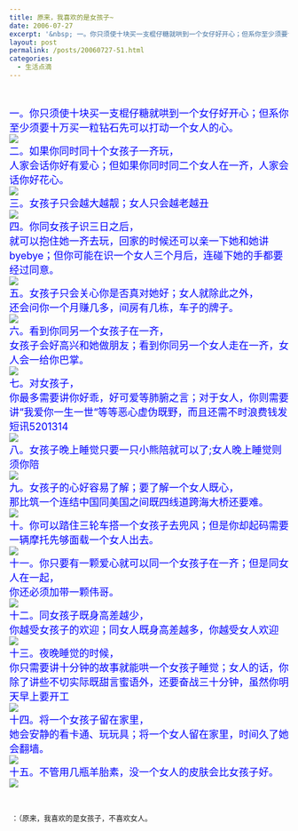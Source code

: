 ```yaml
---
title: 原来，我喜欢的是女孩子~
date: 2006-07-27
excerpt: '&nbsp; 一。你只须使十块买一支棍仔糖就哄到一个女仔好开心；但系你至少须要十万买一粒钻石先可以打动一个女人的心。&nbsp;&nbsp;  二。如果你同时同十个女孩子一齐玩，&nbsp;&nbsp; 人家会话你好有爱心；但如果你同时同二个女人在一齐，人家会话你好花心。   三。女孩子只会越大越靓；女人只会越老越丑  四。你同女孩子识三日之后，&nbsp;&nbsp; 就可以抱住她一齐去玩，回家的时候还可以亲一下她和她讲byebye；但你可能在识一个女人三个月后，连碰下她的手都要经过同意。  ...'
layout: post
permalink: /posts/20060727-51.html
categories:
  - 生活点滴
---
```

&nbsp;  
<span style="font-size: 12px"><br /> <font size="4"><font color="blue">一。你只须使十块买一支棍仔糖就哄到一个女仔好开心；但系你至少须要十万买一粒钻石先可以打动一个女人的心。&nbsp;&nbsp;<br /> <img border="0" onmouseover="if(this.width>screen.width*0.7) {this.resized=true; this.width=screen.width*0.7; this.style.cursor='hand'; this.alt='Click here to open new window\nCTRL+Mouse wheel to zoom in/out';}" src="http://image2.sina.com.cn/dongman/upload/20050308/54/1110212087/mmsource/images/2005/02/22/whzlt022211.jpg" /><br /> 二。如果你同时同十个女孩子一齐玩，&nbsp;&nbsp;<br /> 人家会话你好有爱心；但如果你同时同二个女人在一齐，人家会话你好花心。 <br /> <img border="0" onmouseover="if(this.width>screen.width*0.7) {this.resized=true; this.width=screen.width*0.7; this.style.cursor='hand'; this.alt='Click here to open new window\nCTRL+Mouse wheel to zoom in/out';}" src="http://image2.sina.com.cn/dongman/upload/20050308/54/1110213353/mmsource/images/2005/02/22/whzlt022212.jpg" /><br /> 三。女孩子只会越大越靓；女人只会越老越丑<br /> <img border="0" onmouseover="if(this.width>screen.width*0.7) {this.resized=true; this.width=screen.width*0.7; this.style.cursor='hand'; this.alt='Click here to open new window\nCTRL+Mouse wheel to zoom in/out';}" src="http://image2.sina.com.cn/dongman/upload/20050308/54/1110213410/mmsource/images/2005/02/22/whzlt022213.jpg" /><br /> 四。你同女孩子识三日之后，&nbsp;&nbsp;<br /> 就可以抱住她一齐去玩，回家的时候还可以亲一下她和她讲byebye；但你可能在识一个女人三个月后，连碰下她的手都要经过同意。<br /> <img border="0" onmouseover="if(this.width>screen.width*0.7) {this.resized=true; this.width=screen.width*0.7; this.style.cursor='hand'; this.alt='Click here to open new window\nCTRL+Mouse wheel to zoom in/out';}" src="http://image2.sina.com.cn/dongman/upload/20050308/54/1110213548/mmsource/images/2005/02/22/whzlt022214.jpg" /><br /> 五。女孩子只会关心你是否真对她好；女人就除此之外，&nbsp;&nbsp;<br /> 还会问你一个月赚几多，间房有几栋，车子的牌子。 <br /> <img border="0" onmouseover="if(this.width>screen.width*0.7) {this.resized=true; this.width=screen.width*0.7; this.style.cursor='hand'; this.alt='Click here to open new window\nCTRL+Mouse wheel to zoom in/out';}" src="http://image2.sina.com.cn/dongman/upload/20050308/54/1110213585/mmsource/images/2005/02/22/whzlt022215.jpg" /><br /> 六。看到你同另一个女孩子在一齐，&nbsp;&nbsp;<br /> 女孩子会好高兴和她做朋友；看到你同另一个女人走在一齐，女人会一给你巴掌。<br /> <img border="0" onmouseover="if(this.width>screen.width*0.7) {this.resized=true; this.width=screen.width*0.7; this.style.cursor='hand'; this.alt='Click here to open new window\nCTRL+Mouse wheel to zoom in/out';}" src="http://image2.sina.com.cn/dongman/upload/20050308/54/1110213691/mmsource/images/2005/02/22/whzlt022216.jpg" /><br /> 七。对女孩子，&nbsp;&nbsp;<br /> 你最多需要讲你好乖，好可爱等肺腑之言；对于女人，你则需要讲&ldquo;我爱你一生一世&ldquo;等等恶心虚伪既野，而且还需不时浪费钱发短讯5201314 <br /> <img border="0" onmouseover="if(this.width>screen.width*0.7) {this.resized=true; this.width=screen.width*0.7; this.style.cursor='hand'; this.alt='Click here to open new window\nCTRL+Mouse wheel to zoom in/out';}" src="http://image2.sina.com.cn/dongman/upload/20050308/54/1110213729/mmsource/images/2005/02/22/whzlt022217.jpg" /><br /> 八。女孩子晚上睡觉只要一只小熊陪就可以了;女人晚上睡觉则须你陪&nbsp;&nbsp;<br /> <img border="0" onmouseover="if(this.width>screen.width*0.7) {this.resized=true; this.width=screen.width*0.7; this.style.cursor='hand'; this.alt='Click here to open new window\nCTRL+Mouse wheel to zoom in/out';}" src="http://image2.sina.com.cn/dongman/upload/20050308/54/1110213822/mmsource/images/2005/02/22/whzlt022218.jpg" /><br /> 九。女孩子的心好容易了解；要了解一个女人既心，&nbsp;&nbsp;<br /> 那比筑一个连结中国同美国之间既四线道跨海大桥还要难。 <br /> <img border="0" onmouseover="if(this.width>screen.width*0.7) {this.resized=true; this.width=screen.width*0.7; this.style.cursor='hand'; this.alt='Click here to open new window\nCTRL+Mouse wheel to zoom in/out';}" src="http://image2.sina.com.cn/dongman/upload/20050308/54/1110213943/mmsource/images/2005/02/22/whzlt022219.jpg" /><br /> 十。你可以踏住三轮车搭一个女孩子去兜风；但是你却起码需要一辆摩托先够面载一个女人出去。 <br /> <img border="0" onmouseover="if(this.width>screen.width*0.7) {this.resized=true; this.width=screen.width*0.7; this.style.cursor='hand'; this.alt='Click here to open new window\nCTRL+Mouse wheel to zoom in/out';}" src="http://image2.sina.com.cn/dongman/upload/20050308/54/1110213973/mmsource/images/2005/02/22/whzlt022220.jpg" /><br /> 十一。你只要有一颗爱心就可以同一个女孩子在一齐；但是同女人在一起，&nbsp;&nbsp;<br /> 你还必须加带一颗伟哥。<br /> <img border="0" onmouseover="if(this.width>screen.width*0.7) {this.resized=true; this.width=screen.width*0.7; this.style.cursor='hand'; this.alt='Click here to open new window\nCTRL+Mouse wheel to zoom in/out';}" src="http://image2.sina.com.cn/dongman/upload/20050308/54/1110214025/mmsource/images/2005/02/22/whzlt022221.jpg" /><br /> 十二。同女孩子既身高差越少，&nbsp;&nbsp;<br /> 你越受女孩子的欢迎；同女人既身高差越多，你越受女人欢迎<br /> <img border="0" onmouseover="if(this.width>screen.width*0.7) {this.resized=true; this.width=screen.width*0.7; this.style.cursor='hand'; this.alt='Click here to open new window\nCTRL+Mouse wheel to zoom in/out';}" src="http://image2.sina.com.cn/dongman/upload/20050308/54/1110214173/mmsource/images/2005/02/22/whzlt022222.jpg" /><br /> 十三。夜晚睡觉的时候，&nbsp;&nbsp;<br /> 你只需要讲十分钟的故事就能哄一个女孩子睡觉；女人的话，你除了讲些不切实际既甜言蜜语外，还要奋战三十分钟，虽然你明天早上要开工<br /> <img border="0" onmouseover="if(this.width>screen.width*0.7) {this.resized=true; this.width=screen.width*0.7; this.style.cursor='hand'; this.alt='Click here to open new window\nCTRL+Mouse wheel to zoom in/out';}" src="http://image2.sina.com.cn/dongman/upload/20050308/54/1110214234/mmsource/images/2005/02/22/whzlt022223.jpg" /><br /> 十四。将一个女孩子留在家里，&nbsp;&nbsp;<br /> 她会安静的看卡通、玩玩具；将一个女人留在家里，时间久了她会翻墙。 <br /> <img border="0" onmouseover="if(this.width>screen.width*0.7) {this.resized=true; this.width=screen.width*0.7; this.style.cursor='hand'; this.alt='Click here to open new window\nCTRL+Mouse wheel to zoom in/out';}" src="http://image2.sina.com.cn/dongman/upload/20050308/54/1110214273/mmsource/images/2005/02/22/whzlt022224.jpg" /><br /> 十五。不管用几瓶羊胎素，没一个女人的皮肤会比女孩子好。<br /> <img border="0" onmouseover="if(this.width>screen.width*0.7) {this.resized=true; this.width=screen.width*0.7; this.style.cursor='hand'; this.alt='Click here to open new window\nCTRL+Mouse wheel to zoom in/out';}" src="http://image2.sina.com.cn/dongman/upload/20050308/54/1110214403/mmsource/images/2005/02/22/whzlt022225.jpg" /></font></font></span>

&nbsp;

<font size="2">&nbsp;：（原来，我喜欢的是女孩子，不喜欢女人。</font>